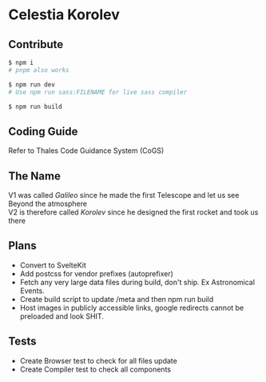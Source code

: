 # Celestia Korolev

## Contribute
```bash
$ npm i
# pnpm also works

$ npm run dev
# Use npm run sass:FILENAME for live sass compiler

$ npm run build
```
## Coding Guide
Refer to Thales Code Guidance System (CoGS)

## The Name

V1 was called *Galileo* since he made the first Telescope and let us see Beyond the atmosphere <br/>
V2 is therefore called *Korolev* since he designed the first rocket and took us there

## Plans

- Convert to SvelteKit
- Add postcss for vendor prefixes (autoprefixer)
- Fetch any very large data files during build, don't ship. Ex Astronomical Events.
- Create build script to update /meta and then npm run build
- Host images in publicly accessible links, google redirects cannot be preloaded and look SHIT.

## Tests
- Create Browser test to check for all files update
- Create Compiler test to check all components

